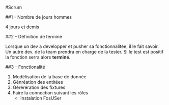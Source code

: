 #Scrum

##1 - Nombre de jours hommes

4 jours et demis

##2 - Définition de terminé

Lorsque un dev a developper et pusher sa fonctionnalitée, il le fait savoir. Un autre dev. de la team prendra en charge de la tester. Si le test est positif la fonction serra alors __terminé__.

##3 - Fonctionalité

1. Modélisation de la base de donnée
2. Génréation des entitées
3. Gérérération des fixtures
4. Faire la connection suivant les rôles
	* Instalation FosUSer
	
	